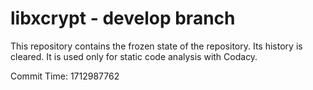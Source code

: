# libxcrypt - develop branch

This repository contains the frozen state of the repository.
Its history is cleared. It is used only for static code
analysis with Codacy.

Commit Time: 1712987762